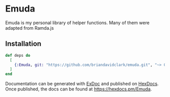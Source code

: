 # Emuda

Emuda is my personal library of helper functions. Many of them were adapted from Ramda.js

## Installation

```elixir
def deps do
  [
    {:Emuda, git: "https://github.com/briandavidclark/emuda.git", "~> 0.1.0"}
  ]
end
```

Documentation can be generated with [ExDoc](https://github.com/elixir-lang/ex_doc)
and published on [HexDocs](https://hexdocs.pm). Once published, the docs can
be found at <https://hexdocs.pm/Emuda>.


